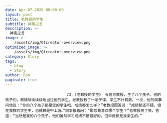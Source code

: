 ```yaml
---
date: Apr-07-2020 00:00:00
layout: post
title: 老教授的学生
subtitle: 神寓之言
description: >-
  神寓之言
image: >-
    /assets/img/Qtcreator-overview.png
optimized_image: >-
    /assets/img/Qtcreator-overview.png
category: Story
tags:
  - blog
  - Story
author: Ron
paginate: true
---
```


							　　73，《老教授的学生》 有位老教授，生了八个孩子。他的孩子们，都陆陆续续续地当过他的学生。老教授教了一辈子课，学生不计其数。一次，他的同事问他说：“你的八个孩子都是您的学生吧，成绩都怎么样？”老教授回答说：“成绩都还不错，但在我教的学生中，也就算是中上游。”同事接着问：“那您最喜欢哪个学生？”老教授笑了笑，答道：“当然是我的八个孩子。他们虽然学习成绩不是最好的，但毕竟都是我亲生的。”
							
							
						